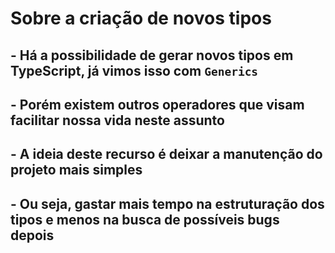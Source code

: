# Sobre a criação de novos tipos
## - Há a possibilidade de gerar novos tipos em TypeScript, já vimos isso com `Generics`
## - Porém existem outros operadores que visam facilitar nossa vida neste assunto
## - A ideia deste recurso é deixar a manutenção do projeto mais simples
## - Ou seja, gastar mais tempo na estruturação dos tipos e menos na busca de possíveis bugs depois